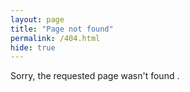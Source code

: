 ```yaml
---
layout: page
title: "Page not found"
permalink: /404.html
hide: true
---
```


Sorry, the requested page wasn't found <i class="far fa-fw fa-heart"></i>.
